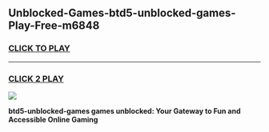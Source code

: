 
## Unblocked-Games-btd5-unblocked-games-Play-Free-m6848
<h3>
<a href="https://premium76.site?title=btd5-unblocked-games&ref=24M">CLICK TO PLAY</a></h3>
<hr>

<h3>
<a href="https://premium76.site?title=btd5-unblocked-games&ref=24M">CLICK 2 PLAY</a>
  
</h3>

<a href="https://premium76.site?title=btd5-unblocked-games&ref=24M"><img src="https://clearcache.store/games.png"></a>


**btd5-unblocked-games games unblocked: Your Gateway to Fun and Accessible Online Gaming**
